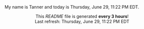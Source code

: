 My name is Tanner and today is Thursday, June 29, 11:22 PM EDT.

<p align="center">This <i>README</i> file is generated <b>every 3 hours</b>!</br>Last refresh: Thursday, June 29, 11:22 PM EDT<br /></p>

